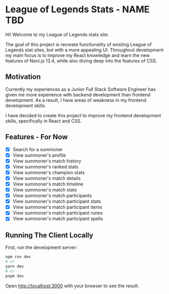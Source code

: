 # League of Legends Stats - NAME TBD

Hi! Welcome to my League of Legends stats site.

The goal of this project is recreate functionality of existing League of Legends stat sites, but with a more appealing UI.
Throughout development my main focus is to improve my React knowledge and learn the new features of Next.js 13.4, while also diving deep into the features of CSS.


## Motivation

Currently my experiences as a Junior Full Stack Software Engineer has given me more experience with backend development than frontend development. As a result, I have areas of weakness in my frontend development skills. 

I have decided to create this project to improve my frontend development skills, specifically in React and CSS.

## Features - For Now

- [x] Search for a summoner
- [x] View summoner's profile
- [x] View summoner's match history
- [x] View summoner's ranked stats
- [x] View summoner's champion stats
- [x] View summoner's match details
- [x] View summoner's match timeline
- [x] View summoner's match stats
- [x] View summoner's match participants
- [x] View summoner's match participant stats
- [x] View summoner's match participant items
- [x] View summoner's match participant runes
- [x] View summoner's match participant spells

## Running The Client Locally

First, run the development server:

```bash
npm run dev
# or
yarn dev
# or
pnpm dev
```

Open [http://localhost:3000](http://localhost:3000) with your browser to see the result.
